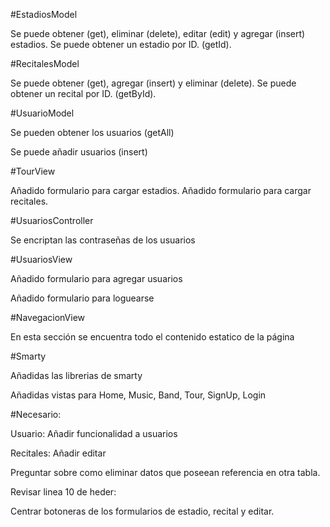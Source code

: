#EstadiosModel

Se puede obtener (get), eliminar (delete), editar (edit) y agregar (insert) estadios.
Se puede obtener un estadio por ID. (getId).

#RecitalesModel

Se puede obtener (get), agregar (insert) y eliminar (delete).
Se puede obtener un recital por ID. (getById).

#UsuarioModel

Se pueden obtener los usuarios (getAll)

Se puede añadir usuarios (insert)

#TourView

Añadido formulario para cargar estadios.
Añadido formulario para cargar recitales.

#UsuariosController

Se encriptan las contraseñas de los usuarios

#UsuariosView

Añadido formulario para agregar usuarios

Añadido formulario para loguearse

#NavegacionView

En esta sección se encuentra todo el contenido estatico de la página

#Smarty

Añadidas las librerias de smarty

Añadidas vistas para Home, Music, Band, Tour, SignUp, Login

#Necesario:

Usuario: Añadir funcionalidad a usuarios

Recitales: Añadir editar

Preguntar sobre como eliminar datos que poseean referencia en otra tabla.

Revisar linea 10 de heder:  <base href="http://localhost/tpwebii/">

Centrar botoneras de los formularios de estadio, recital y editar.

